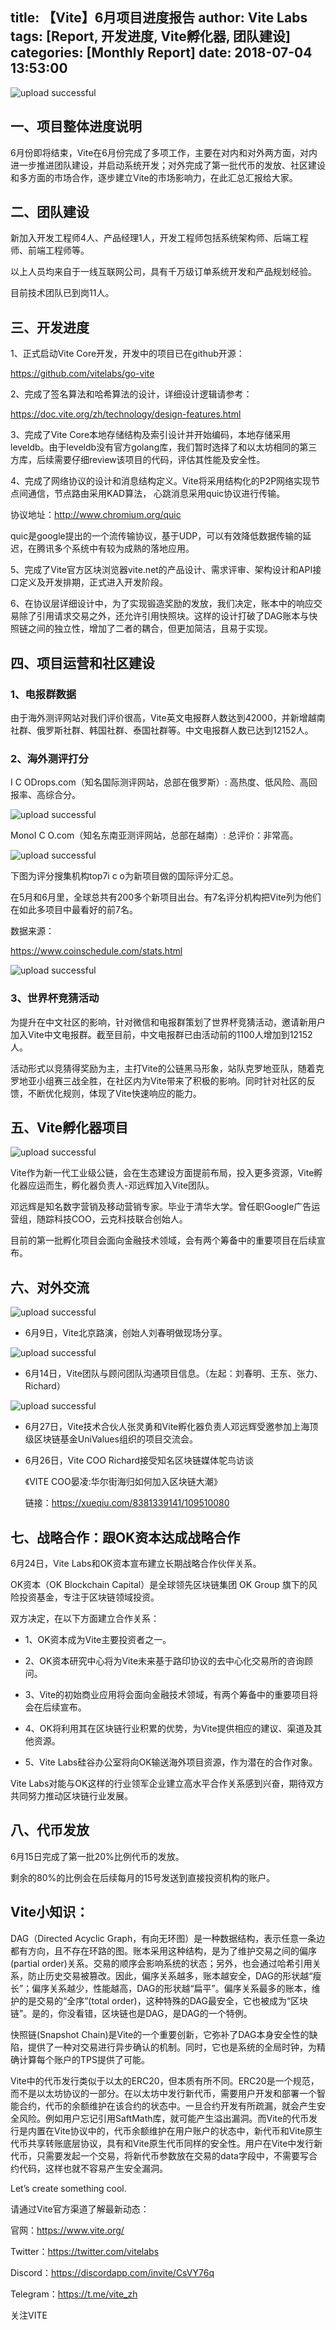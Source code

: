 title: 【Vite】6月项目进度报告
author: Vite Labs
tags: [Report, 开发进度, Vite孵化器, 团队建设]
categories: [Monthly Report]
date: 2018-07-04 13:53:00
---

![upload successful](/images/pasted-5.png)

## 一、项目整体进度说明


6月份即将结束，Vite在6月份完成了多项工作，主要在对内和对外两方面，对内进一步推进团队建设，并启动系统开发；对外完成了第一批代币的发放、社区建设和多方面的市场合作，逐步建立Vite的市场影响力，在此汇总汇报给大家。

<!-- more -->

## 二、团队建设


新加入开发工程师4人、产品经理1人，开发工程师包括系统架构师、后端工程师、前端工程师等。

以上人员均来自于一线互联网公司，具有千万级订单系统开发和产品规划经验。

目前技术团队已到岗11人。


## 三、开发进度


1、正式启动Vite Core开发，开发中的项目已在github开源：

https://github.com/vitelabs/go-vite



2、完成了签名算法和哈希算法的设计，详细设计逻辑请参考：

https://doc.vite.org/zh/technology/design-features.html


3、完成了Vite Core本地存储结构及索引设计并开始编码，本地存储采用leveldb。由于leveldb没有官方golang库，我们暂时选择了和以太坊相同的第三方库，后续需要仔细review该项目的代码，评估其性能及安全性。



4、完成了网络协议的设计和消息结构定义。Vite将采用结构化的P2P网络实现节点间通信，节点路由采用KAD算法， 心跳消息采用quic协议进行传输。

 协议地址：http://www.chromium.org/quic

quic是google提出的一个流传输协议，基于UDP，可以有效降低数据传输的延迟，在腾讯多个系统中有较为成熟的落地应用。



5、完成了Vite官方区块浏览器vite.net的产品设计、需求评审、架构设计和API接口定义及开发排期，正式进入开发阶段。



6、在协议层详细设计中，为了实现锻造奖励的发放，我们决定，账本中的响应交易除了引用请求交易之外，还允许引用快照块。这样的设计打破了DAG账本与快照链之间的独立性，增加了二者的耦合，但更加简洁，且易于实现。


## 四、项目运营和社区建设



### 1、电报群数据

由于海外测评网站对我们评价很高，Vite英文电报群人数达到42000，并新增越南社群、俄罗斯社群、韩国社群、泰国社群等。中文电报群人数已达到12152人。



### 2、海外测评打分

I C ODrops.com（知名国际测评网站，总部在俄罗斯）: 高热度、低风险、高回报率、高综合分。


![upload successful](/images/pasted-6.png)


MonoI C O.com（知名东南亚测评网站，总部在越南）: 总评价：非常高。

![upload successful](/images/pasted-7.png)


下图为评分搜集机构top7i c o为新项目做的国际评分汇总。



在5月和6月里，全球总共有200多个新项目出台。有7名评分机构把Vite列为他们在如此多项目中最看好的前7名。

数据来源：

https://www.coinschedule.com/stats.html


![upload successful](/images/pasted-8.png)


### 3、世界杯竞猜活动

为提升在中文社区的影响，针对微信和电报群策划了世界杯竞猜活动，邀请新用户加入Vite中文电报群。截至目前，中文电报群已由活动前的1100人增加到12152人。



活动形式以竞猜得奖励为主，主打Vite的公链黑马形象，站队克罗地亚队，随着克罗地亚小组赛三战全胜，在社区内为Vite带来了积极的影响。同时针对社区的反馈，不断优化规则，体现了Vite快速响应的能力。



## 五、Vite孵化器项目


![upload successful](/images/pasted-9.png)

Vite作为新一代工业级公链，会在生态建设方面提前布局，投入更多资源，Vite孵化器应运而生，孵化器负责人-邓远辉加入Vite团队。



邓远辉是知名数字营销及移动营销专家。毕业于清华大学。曾任职Google广告运营组，随踪科技COO，云克科技联合创始人。



目前的第一批孵化项目会面向金融技术领域，会有两个筹备中的重要项目在后续宣布。



## 六、对外交流



![upload successful](/images/pasted-10.png)

* 6月9日，Vite北京路演，创始人刘春明做现场分享。


![upload successful](/images/pasted-11.png)


* 6月14日，Vite团队与顾问团队沟通项目信息。（左起：刘春明、王东、张力、Richard）


![upload successful](/images/pasted-12.png)


* 6月27日，Vite技术合伙人张灵勇和Vite孵化器负责人邓远辉受邀参加上海顶级区块链基金UniValues组织的项目交流会。




* 6月26日，Vite COO Richard接受知名区块链媒体鸵鸟访谈
	
    《VITE COO晏凌:华尔街海归如何加入区块链大潮》
	
    链接：https://xueqiu.com/8381339141/109510080



## 七、战略合作：跟OK资本达成战略合作


6月24日，Vite Labs和OK资本宣布建立长期战略合作伙伴关系。



OK资本（OK Blockchain Capital）是全球领先区块链集团 OK Group 旗下的风险投资基金，专注于区块链领域投资。



双方决定，在以下方面建立合作关系：



* 1、OK资本成为Vite主要投资者之一。



* 2、OK资本研究中心将为Vite未来基于路印协议的去中心化交易所的咨询顾问。



* 3、Vite的初始商业应用将会面向金融技术领域，有两个筹备中的重要项目将会在后续宣布。



* 4、OK将利用其在区块链行业积累的优势，为Vite提供相应的建议、渠道及其他资源。



* 5、Vite Labs硅谷办公室将向OK输送海外项目资源，作为潜在的合作对象。



Vite Labs对能与OK这样的行业领军企业建立高水平合作关系感到兴奋，期待双方共同努力推动区块链行业发展。



## 八、代币发放


6月15日完成了第一批20%比例代币的发放。

剩余的80%的比例会在后续每月的15号发送到直接投资机构的账户。




## Vite小知识：

DAG（Directed Acyclic Graph，有向无环图）是一种数据结构，表示任意一条边都有方向，且不存在环路的图。账本采用这种结构，是为了维护交易之间的偏序(partial order)关系。交易的顺序会影响系统的状态；另外，也会通过哈希引用关系，防止历史交易被篡改。因此，偏序关系越多，账本越安全，DAG的形状越“瘦长”；偏序关系越少，性能越高，DAG的形状越“扁平”。偏序关系最多的账本，维护的是交易的“全序”(total order)，这种特殊的DAG最安全，它也被成为“区块链”。是的，你没看错，区块链也是DAG，是DAG的一个特例。

 

快照链(Snapshot Chain)是Vite的一个重要创新，它弥补了DAG本身安全性的缺陷，提供了一种对交易进行异步确认的机制。同时，它也是系统的全局时钟，为精确计算每个账户的TPS提供了可能。

 

Vite中的代币发行类似于以太的ERC20，但本质有所不同。ERC20是一个规范，而不是以太坊协议的一部分。在以太坊中发行新代币，需要用户开发和部署一个智能合约，代币的余额维护在该合约的状态中。一旦合约开发有所疏漏，就会产生安全风险。例如用户忘记引用SaftMath库，就可能产生溢出漏洞。而Vite的代币发行是内置在Vite协议中的，代币余额维护在用户账户的状态中，新代币和Vite原生代币共享转账底层协议，具有和Vite原生代币同样的安全性。用户在Vite中发行新代币，只需要发起一个交易，将新代币参数放在交易的data字段中，不需要写合约代码，这样也就不容易产生安全漏洞。






Let’s create something cool.





请通过Vite官方渠道了解最新动态：



官网：https://www.vite.org/

Twitter：https://twitter.com/vitelabs

Discord：https://discordapp.com/invite/CsVY76q

Telegram：https://t.me/vite_zh



关注VITE 

